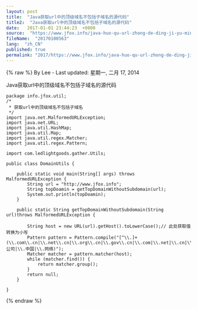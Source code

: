 ```yaml
---
layout: post
title:  "Java获取url中的顶级域名不包括子域名的源代码"
title2:  "Java获取url中的顶级域名不包括子域名的源代码"
date:   2017-01-01 23:44:23  +0800
source:  "https://www.jfox.info/java-huo-qu-url-zhong-de-ding-ji-yu-ming-bu-bao-kuo-zi-yu-ming-de-yuan-dai-ma.html"
fileName:  "20170100563"
lang:  "zh_CN"
published: true
permalink: "2017/https://www.jfox.info/java-huo-qu-url-zhong-de-ding-ji-yu-ming-bu-bao-kuo-zi-yu-ming-de-yuan-dai-ma.html"
---
```

{% raw %}
By Lee - Last updated: 星期一, 二月 17, 2014

Java获取url中的顶级域名不包括子域名的源代码

    
    package info.jfox.util;
    /*
     * 获取url中的顶级域名不包括子域名
     */
    import java.net.MalformedURLException;
    import java.net.URL;
    import java.util.HashMap;
    import java.util.Map;
    import java.util.regex.Matcher;
    import java.util.regex.Pattern;
    
    import com.ledlightgoods.gather.Utils;
    
    public class DomainUtils {
    
    	public static void main(String[] args) throws MalformedURLException {
    		String url = "http://www.jfox.info";
    		String topDoamin = getTopDomainWithoutSubdomain(url);
    		System.out.println(topDoamin);
    	}
    
    	public static String getTopDomainWithoutSubdomain(String url)throws MalformedURLException {
    
    		String host = new URL(url).getHost().toLowerCase();// 此处获取值转换为小写
    		Pattern pattern = Pattern.compile("[^\\.]+(\\.com\\.cn|\\.net\\.cn|\\.org\\.cn|\\.gov\\.cn|\\.com|\\.net|\\.cn|\\.org|\\.cc|\\.me|\\.tel|\\.mobi|\\.asia|\\.biz|\\.info|\\.name|\\.tv|\\.hk|\\.公司|\\.中国|\\.网络)");
    		Matcher matcher = pattern.matcher(host);
    		while (matcher.find()) {
    			return matcher.group();
    		}
    		return null;
    	}
    
    }
{% endraw %}